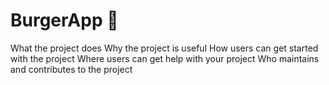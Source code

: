 # BurgerApp 🍔 
What the project does
Why the project is useful
How users can get started with the project
Where users can get help with your project
Who maintains and contributes to the project
